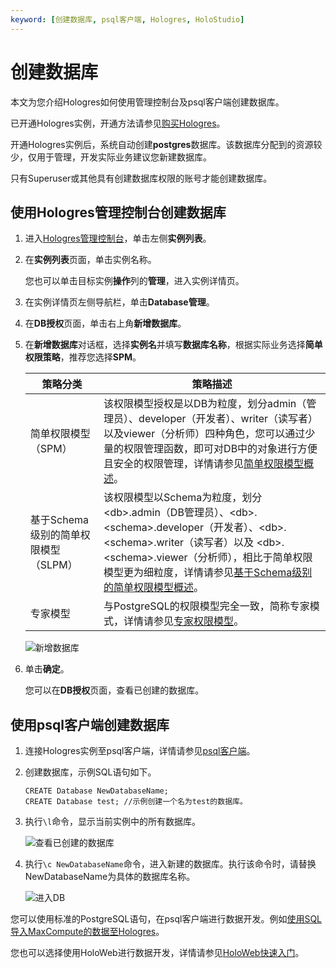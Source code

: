 ```yaml
---
keyword: [创建数据库, psql客户端, Hologres, HoloStudio]
---
```


# 创建数据库

本文为您介绍Hologres如何使用管理控制台及psql客户端创建数据库。

已开通Hologres实例，开通方法请参见[购买Hologres](/cn.zh-CN/准备工作/购买Hologres.md)。

开通Hologres实例后，系统自动创建**postgres**数据库。该数据库分配到的资源较少，仅用于管理，开发实际业务建议您新建数据库。

只有Superuser或其他具有创建数据库权限的账号才能创建数据库。

## 使用Hologres管理控制台创建数据库

1.  进入[Hologres管理控制台](https://hologram.console.aliyun.com/#/instance)，单击左侧**实例列表**。

2.  在**实例列表**页面，单击实例名称。

    您也可以单击目标实例**操作**列的**管理**，进入实例详情页。

3.  在实例详情页左侧导航栏，单击**Database管理**。

4.  在**DB授权**页面，单击右上角**新增数据库**。

5.  在**新增数据库**对话框，选择**实例名**并填写**数据库名称**，根据实际业务选择**简单权限策略**，推荐您选择**SPM**。

    |策略分类|策略描述|
    |----|----|
    |简单权限模型（SPM）|该权限模型授权是以DB为粒度，划分admin（管理员）、developer（开发者）、writer（读写者）以及viewer（分析师）四种角色，您可以通过少量的权限管理函数，即可对DB中的对象进行方便且安全的权限管理，详情请参见[简单权限模型概述](/cn.zh-CN/账号与权限管理/Hologres权限模型/简单权限模型/简单权限模型概述.md)。|
    |基于Schema级别的简单权限模型（SLPM）|该权限模型以Schema为粒度，划分 <db\>.admin（DB管理员）、<db\>.<schema\>.developer（开发者）、<db\>.<schema\>.writer（读写者）以及 <db\>.<schema\>.viewer（分析师），相比于简单权限模型更为细粒度，详情请参见[基于Schema级别的简单权限模型概述](/cn.zh-CN/账号与权限管理/Hologres权限模型/基于Schema级别的简单权限模型/基于Schema级别的简单权限模型概述.md)。|
    |专家模型|与PostgreSQL的权限模型完全一致，简称专家模式，详情请参见[专家权限模型](/cn.zh-CN/账号与权限管理/Hologres权限模型/专家权限模型.md)。|

    ![新增数据库](https://static-aliyun-doc.oss-accelerate.aliyuncs.com/assets/img/zh-CN/3522046261/p284751.png)

6.  单击**确定**。

    您可以在**DB授权**页面，查看已创建的数据库。


## 使用psql客户端创建数据库

1.  连接Hologres实例至psql客户端，详情请参见[psql客户端](/cn.zh-CN/连接开发工具/psql客户端.md)。

2.  创建数据库，示例SQL语句如下。

    ```
    CREATE Database NewDatabaseName;
    CREATE Database test; //示例创建一个名为test的数据库。
    ```

3.  执行`\l`命令，显示当前实例中的所有数据库。

    ![查看已创建的数据库](https://static-aliyun-doc.oss-accelerate.aliyuncs.com/assets/img/zh-CN/5162459951/p137395.png)

4.  执行`\c NewDatabaseName`命令，进入新建的数据库。执行该命令时，请替换NewDatabaseName为具体的数据库名称。

    ![进入DB](https://static-aliyun-doc.oss-accelerate.aliyuncs.com/assets/img/zh-CN/5162459951/p137397.png)


您可以使用标准的PostgreSQL语句，在psql客户端进行数据开发。例如[使用SQL导入MaxCompute的数据至Hologres](/cn.zh-CN/数据接入/离线同步/MaxCompute/使用SQL导入MaxCompute的数据至Hologres.md)。

您也可以选择使用HoloWeb进行数据开发，详情请参见[HoloWeb快速入门](/cn.zh-CN/快速入门/HoloWeb快速入门.md)。


